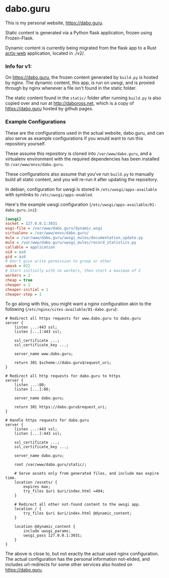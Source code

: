 dabo.guru
=========

This is my personal website, https://dabo.guru.

Static content is generated via a Python flask application, frozen using Frozen-Flask.

Dynamic content is currently being migrated from the flask app to a Rust [actix-web]
application, located in ./v2/.

### Info for v1:

On https://dabo.guru, the frozen content generated by `build.py` is hosted by nginx. The dynamic content, this app, is
run on uwsgi, and is proxied through by nginx whenever a file isn't found in the static folder.

The static content found in the `static/` folder after running `build.py` is also copied over and run at
http://daboross.net, which is a copy of https://dabo.guru hosted by github pages.

### Example Configurations

These are the configurations used in the actual website, dabo.guru, and can also serve as example configurations if you would want to run this repository yourself.

These assume this repository is cloned into `/var/www/dabo.guru`, and a virtualenv environment with the required dependencies has been installed to `/var/www/envs/dabo.guru`.

These configurations also assume that you've run `build.py` to manually build all static content, and you will re-run it after updating the repository.

In debian, configuration for uwsgi is stored in `/etc/uwsgi/apps-available` with symlinks to `/etc/uwsgi/apps-enabled`.

Here's the example uwsgi configuration (`/etc/uwsgi/apps-available/01-dabo.guru.ini`):

```ini
[uwsgi]
socket = 127.0.0.1:3031
wsgi-file = /var/www/dabo.guru/dynamic.wsgi
virtualenv = /var/www/envs/dabo.guru/
mule = /var/www/dabo.guru/uwsgi_mules/documentation_update.py
mule = /var/www/dabo.guru/uwsgi_mules/record_statistics.py
callable = application
uid = azd
gid = azd
# Don't give write permission to group or other
umask = 022
# Start initially with no workers, then start a maximum of 2
workers = 2
cheap = true
cheaper = 1
cheaper-initial = 1
cheaper-step = 1
```

To go along with this, you might want a nginx configuration akin to the following (`/etc/nginx/sites-available/01-dabo.guru`):

```nginx
# Redirect all https requests for www.dabo.guru to dabo.guru
server {
    listen ...:443 ssl;
    listen [...]:443 ssl;

    ssl_certificate ...;
    ssl_certificate_key ...;

    server_name www.dabo.guru;

    return 301 $scheme://dabo.guru$request_uri;
}

# Redirect all http requests for dabo.guru to https
server {
    listen ...:80;
    listen [...]:80;

    server_name dabo.guru;

    return 301 https://dabo.guru$request_uri;
}

# Handle https requests for dabo.guru
server {
    listen ...:443 ssl;
    listen [...]:443 ssl;

    ssl_certificate ...;
    ssl_certificate_key ...;

    server_name dabo.guru;

    root /var/www/dabo.guru/static/;

    # Serve assets only from generated files, and include max expire time.
    location /assets/ {
        expires max;
        try_files $uri $uri/index.html =404;
    }

    # Redirect all other not-found content to the uwsgi app.
    location / {
        try_files $uri $uri/index.html @dynamic_content;
    }

    location @dynamic_content {
        include uwsgi_params;
        uwsgi_pass 127.0.0.1:3031;
    }
}
```

The above is close to, but not exactly the actual used nginx configuration. The actual configuration has the personal information not-elided, and includes url-redirects for some other services also hosted on https://dabo.guru.

[actix-web]: https://github.com/actix/actix-web
